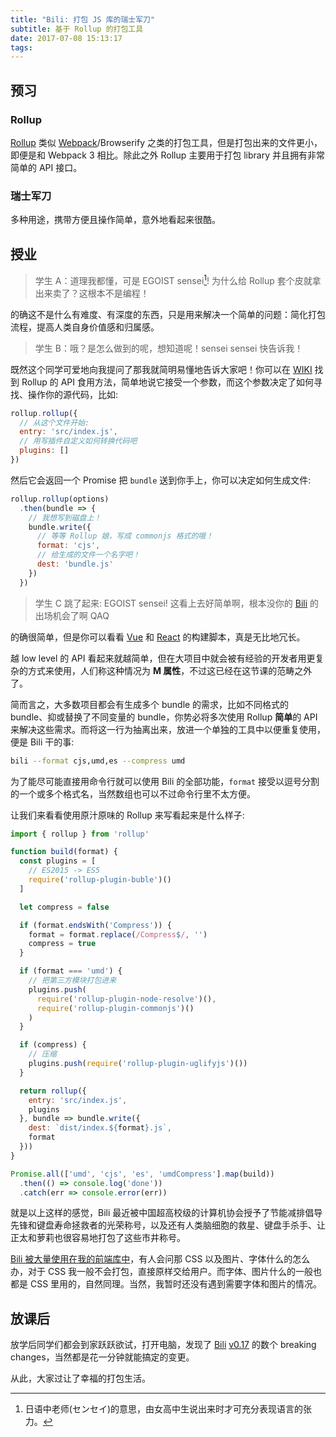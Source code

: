```yaml
---
title: "Bili: 打包 JS 库的瑞士军刀"
subtitle: 基于 Rollup 的打包工具
date: 2017-07-08 15:13:17
tags:
---
```


## 预习

### Rollup

[Rollup](https://github.com/rollup/rollup) 类似 [Webpack](https://webpack.js.org)/Browserify 之类的打包工具，但是打包出来的文件更小，即便是和 Webpack 3 相比。除此之外 Rollup 主要用于打包 library 并且拥有非常简单的 API 接口。

### 瑞士军刀

多种用途，携带方便且操作简单，意外地看起来很酷。

## 授业

> 学生 A：道理我都懂，可是 EGOIST sensei[^sensei]! 为什么给 Rollup 套个皮就拿出来卖了？这根本不是编程！

的确这不是什么有难度、有深度的东西，只是用来解决一个简单的问题：简化打包流程，提高人类自身价值感和归属感。

> 学生 B：哦？是怎么做到的呢，想知道呢！sensei sensei 快告诉我！

既然这个同学可爱地向我提问了那我就简明易懂地告诉大家吧！你可以在 [WIKI](https://github.com/rollup/rollup/wiki/JavaScript-API) 找到 Rollup 的 API 食用方法，简单地说它接受一个参数，而这个参数决定了如何寻找、操作你的源代码，比如:

```js
rollup.rollup({
  // 从这个文件开始:
  entry: 'src/index.js',
  // 用写插件自定义如何转换代码吧
  plugins: []
})
```

然后它会返回一个 Promise 把 `bundle` 送到你手上，你可以决定如何生成文件:

```js
rollup.rollup(options)
  .then(bundle => {
    // 我想写到磁盘上！
    bundle.write({
      // 等等 Rollup 娘，写成 commonjs 格式的哦！
      format: 'cjs',
      // 给生成的文件一个名字吧！
      dest: 'bundle.js'
    })
  })
```

> 学生 C 跳了起来: EGOIST sensei! 这看上去好简单啊，根本没你的 [Bili](https://github.com/egoist/bili) 的出场机会了啊 QAQ

的确很简单，但是你可以看看 [Vue](https://github.com/vuejs/vue/blob/dev/build/build.js) 和 [React](https://github.com/facebook/react/blob/master/scripts/rollup/build.js) 的构建脚本，真是无比地冗长。

越 low level 的 API 看起来就越简单，但在大项目中就会被有经验的开发者用更复杂的方式来使用，人们称这种情况为 **M 属性**，不过这已经在这节课的范畴之外了。

简而言之，大多数项目都会有生成多个 bundle 的需求，比如不同格式的 bundle、抑或替换了不同变量的 bundle，你势必将多次使用 Rollup **简单**的 API 来解决这些需求。而将这一行为抽离出来，放进一个单独的工具中以便重复使用，便是 Bili 干的事:

```bash
bili --format cjs,umd,es --compress umd
```

为了能尽可能直接用命令行就可以使用 Bili 的全部功能，`format` 接受以逗号分割的一个或多个格式名，当然数组也可以不过命令行里不太方便。

让我们来看看使用原汁原味的 Rollup 来写看起来是什么样子:

```js
import { rollup } from 'rollup'

function build(format) {
  const plugins = [
    // ES2015 -> ES5
    require('rollup-plugin-buble')()
  ]

  let compress = false

  if (format.endsWith('Compress')) {
    format = format.replace(/Compress$/, '')
    compress = true
  }

  if (format === 'umd') {
    // 把第三方模块打包进来
    plugins.push(
      require('rollup-plugin-node-resolve')(),
      require('rollup-plugin-commonjs')()
    )
  }

  if (compress) {
    // 压缩
    plugins.push(require('rollup-plugin-uglifyjs')())
  }

  return rollup({
    entry: 'src/index.js',
    plugins
  }, bundle => bundle.write({
    dest: `dist/index.${format}.js`,
    format
  }))
}

Promise.all(['umd', 'cjs', 'es', 'umdCompress'].map(build))
  .then(() => console.log('done'))
  .catch(err => console.error(err))
```

就是以上这样的感觉，Bili 最近被中国超高校级的计算机协会授予了节能减排倡导先锋和键盘寿命拯救者的光荣称号，以及还有人类脑细胞的救星、键盘手杀手、让正太和萝莉也很容易地打包了这些市井称号。

[Bili 被大量使用在我的前端库中](https://github.com/search?l=JSON&o=desc&q=bili+scripts+build&s=indexed&type=Code&utf8=%E2%9C%93)，有人会问那 CSS 以及图片、字体什么的怎么办，对于 CSS 我一般不会打包，直接原样交给用户。而字体、图片什么的一般也都是 CSS 里用的，自然同理。当然，我暂时还没有遇到需要字体和图片的情况。

## 放课后

放学后同学们都会到家跃跃欲试，打开电脑，发现了 [Bili](https://github.com/egoist/bili) [v0.17](https://github.com/egoist/bili/releases/tag/v0.17.0) 的数个 breaking changes，当然都是花一分钟就能搞定的变更。

从此，大家过让了幸福的打包生活。

[^sensei]: 日语中老师(センセイ)的意思，由女高中生说出来时才可充分表现语言的张力。

